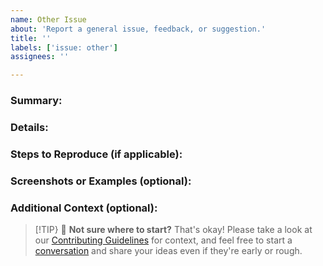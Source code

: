 ```yaml
---
name: Other Issue
about: 'Report a general issue, feedback, or suggestion.'
title: ''
labels: ['issue: other']
assignees: ''

---
```


### Summary:
<!-- Briefly describe the issue in 1-2 sentences -->

### Details:
<!-- Explain the issue in greater detail. What happened, and what did you expect to happen? -->

### Steps to Reproduce (if applicable):
<!--
Example: steps to reproduce the behavior:
1. In this environment...
1. With this config...
1. Run '...'
1. See error...
-->

### Screenshots or Examples (optional):
<!-- Attach any relevant screenshots, logs, or examples to clarify the issue -->

### Additional Context (optional):
<!-- Add any other context or links related to the issue -->


> [!TIP}
> 👐 **Not sure where to start?** That's okay!
> Please take a look at our [Contributing Guidelines](../CONTRIBUTING.md) for context, and feel free to start a [conversation](/discussions/categories/ideas) and share your ideas even if they're early or rough.